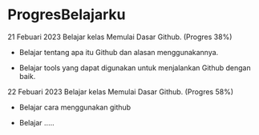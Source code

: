 # ProgresBelajarku
21 Febuari 2023
Belajar kelas Memulai Dasar Github. (Progres 38%)

* Belajar tentang apa itu Github dan alasan menggunakannya.

* Belajar tools yang dapat digunakan untuk menjalankan Github dengan baik.

22 Febuari 2023
Belajar kelas Memulai Dasar Github. (Progres 58%)

* Belajar cara menggunakan github 

* Belajar .....
